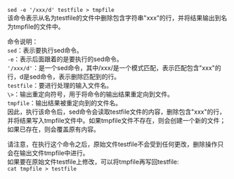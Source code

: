 `sed -e '/xxx/d' testfile > tmpfile`  
该命令表示从名为testfile的文件中删除包含字符串"xxx"的行，并将结果输出到名为tmpfile的文件中。

命令说明：   
`sed`：表示要执行sed命令。   
`-e`：表示后面跟着的是要执行的sed命令。   
`'/xxx/d'`：是一个sed命令，其中/xxx/是一个模式匹配，表示匹配包含"xxx"的行，d是sed命令，表示删除匹配到的行。   
`testfile`：要进行处理的输入文件名。  
`\>`：输出重定向符号，用于将命令的输出结果重定向到文件。   
`tmpfile`：输出结果被重定向到的文件名。   
因此，执行该命令后，sed命令会读取testfile文件的内容，删除包含"xxx"的行，并将结果写入tmpfile文件中。如果tmpfile文件不存在，则会创建一个新的文件；如果已存在，则会覆盖原有内容。   

请注意，在执行这个命令之后，原始文件testfile不会受到任何更改，删除操作只会在输出文件tmpfile中进行。   
如果要在原始文件testfile上修改，可以将tmpfile再写回testfile:   
`cat tmpfile > testfile`

